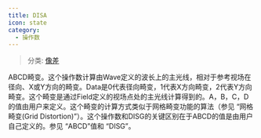 ```yaml
---
title: DISA
icon: state
category:
  - 操作数
---
```


> 分类: [像差](/hb/operands/131/885/  "Zemax 操作数 像差")

ABCD畸变。这个操作数计算由Wave定义的波长上的主光线，相对于参考视场在径向、X或Y方向的畸变。Data是0代表径向畸变，1代表X方向畸变，2代表Y方向畸变。这个畸变是通过Field定义的视场点处的主光线计算得到的。A，B，C，D的值由用户来定义。这个畸变的计算方式类似于网格畸变功能的算法（参见 “网格畸变(Grid Distortion)”）。这个操作数和DISG的关键区别在于ABCD的值是由用户自己定义的。参见 “ABCD”值和 “DISG”。
